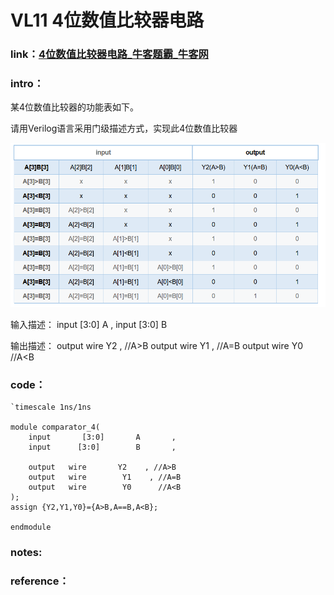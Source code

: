 # **VL11** **4位数值比较器电路**

### **link**：[4位数值比较器电路_牛客题霸_牛客网](https://www.nowcoder.com/practice/e02fde10f1914527b6b6871b97aef86d?tpId=301&tags=&title=&difficulty=0&judgeStatus=0&rp=0&sourceUrl=%2Fexam%2Foj%3FquestionJobId%3D10%26subTabName%3Donline_coding_page)

### **intro**：

某4位数值比较器的功能表如下。

请用Verilog语言采用门级描述方式，实现此4位数值比较器

![image-20250104172830340](asset/image-20250104172830340.png)

输入描述：
  input    [3:0]    A    ,
  input    [3:0]      B    

输出描述：
 output  wire      Y2  , //A>B
 output  wire    Y1  , //A=B
 output  wire    Y0   //A<B

### **code**：

```
`timescale 1ns/1ns

module comparator_4(
	input		[3:0]       A   	,
	input	   [3:0]		B   	,
 
 	output	 wire		Y2    , //A>B
	output   wire        Y1    , //A=B
    output   wire        Y0      //A<B
);
assign {Y2,Y1,Y0}={A>B,A==B,A<B};

endmodule
```

### notes:




### reference：



